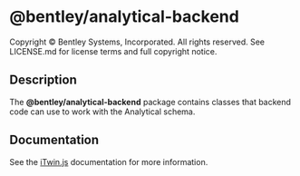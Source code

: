 # @bentley/analytical-backend

Copyright © Bentley Systems, Incorporated. All rights reserved. See LICENSE.md for license terms and full copyright notice.

## Description

The **@bentley/analytical-backend** package contains classes that backend code can use to work with the Analytical schema.

## Documentation

See the [iTwin.js](https://www.itwinjs.org) documentation for more information.
